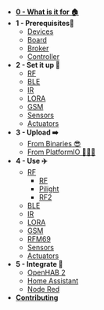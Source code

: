- [**0 - What is it for 🏠**](README)
- **1 - Prerequisites🧭**
  - [Devices](prerequisites/devices)
  - [Board](prerequisites/board)
  - [Broker](prerequisites/broker)
  - [Controller](prerequisites/controller)
- **2 - Set it up 🔨**
  - [RF](setitup/rf)
  - [BLE](setitup/ble)
  - [IR](setitup/ir)
  - [LORA](setitup/lora)
  - [GSM](setitup/gsm)
  - [Sensors](setitup/sensors)
  - [Actuators](setitup/actuators)
- **3 - Upload ➡️**
  - [From Binaries 😎](upload/binaries)
  - [From PlatformIO 👨🏽‍💻](upload/pio)
- **4 - Use ✈️**
  - [RF](use/rf)
    - [RF](#rf-gateway)
    - [Pilight](#pilight-gateway)
    - [RF2](#rf2-gateway-kaku)
  - [BLE](use/ble)
  - [IR](use/ir)
  - [LORA](use/lora)
  - [GSM](use/gsm)
  - [RFM69](use/rfm69)
  - [Sensors](use/sensors)
  - [Actuators](use/actuators)
- **5 - Integrate 🎉**
  - [OpenHAB 2](integrate/openhab2)
  - [Home Assistant](integrate/home_assistant)
  - [Node Red](integrate/node_red)
- [**Contributing**](https://github.com/1technophile/OpenMQTTGateway/blob/master/CONTRIBUTING.md)
